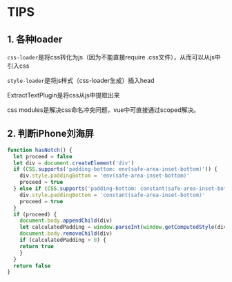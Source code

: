 # TIPS
## 1. 各种loader

`css-loader`是将css转化为js（因为不能直接require .css文件），从而可以从js中引入css

`style-loader`是将js样式（css-loader生成）插入head

ExtractTextPlugin是将css从js中提取出来

css modules是解决css命名冲突问题，vue中可直接通过scoped解决。

## 2. 判断iPhone刘海屏
```js
function hasNotch() {
  let proceed = false
  let div = document.createElement('div')
  if (CSS.supports('padding-bottom: env(safe-area-inset-bottom)')) {
    div.style.paddingBottom = 'env(safe-area-inset-bottom)'
    proceed = true
  } else if (CSS.supports('padding-bottom: constant(safe-area-inset-bottom)')) {
    div.style.paddingBottom = 'constant(safe-area-inset-bottom)'
    proceed = true
  }
  if (proceed) {
    document.body.appendChild(div)
    let calculatedPadding = window.parseInt(window.getComputedStyle(div).paddingBottom)
    document.body.removeChild(div)
    if (calculatedPadding > 0) {
    return true
    }
  }
  return false
}
```